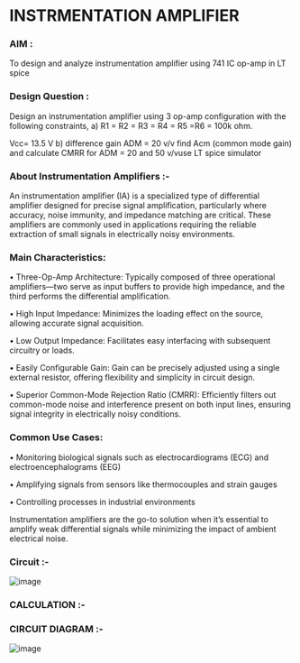 # INSTRMENTATION AMPLIFIER

### AIM :
To design and analyze instrumentation amplifier using 741 IC op-amp in LT spice

### Design Question :
Design an instrumentation amplifier using 3 op-amp configuration with the following constraints,
a) R1 = R2 = R3 = R4 = R5 =R6 = 100k ohm.

  Vcc= 13.5 V
b) difference gain ADM = 20 v/v
find Acm (common mode gain) and calculate CMRR for ADM = 20 and 50 v/vuse LT spice simulator


### About Instrumentation Amplifiers :-

An instrumentation amplifier (IA) is a specialized type of differential amplifier designed for precise signal amplification, particularly where accuracy, noise immunity, and impedance matching are critical. These amplifiers are commonly used in applications requiring the reliable extraction of small signals in electrically noisy environments.

### Main Characteristics:

 • Three-Op-Amp Architecture: Typically composed of three operational amplifiers—two serve as input buffers 
    to provide high impedance, and the third performs the differential amplification.

•  High Input Impedance: Minimizes the loading effect on the source, allowing accurate signal acquisition.

•  Low Output Impedance: Facilitates easy interfacing with subsequent circuitry or loads.

•  Easily Configurable Gain: Gain can be precisely adjusted using a single external resistor, offering 
   flexibility and simplicity in circuit design.

• Superior Common-Mode Rejection Ratio (CMRR): Efficiently filters out common-mode noise and interference 
  present on both input lines, ensuring signal integrity in electrically noisy conditions.

### Common Use Cases:

• Monitoring biological signals such as electrocardiograms (ECG) and electroencephalograms (EEG)

• Amplifying signals from sensors like thermocouples and strain gauges

• Controlling processes in industrial environments

Instrumentation amplifiers are the go-to solution when it’s essential to amplify weak differential signals while minimizing the impact of ambient electrical noise.


### Circuit  :-
![image](https://github.com/user-attachments/assets/c9c70acb-480a-4f0c-bdf2-858912a7485d)

### CALCULATION :-


### CIRCUIT DIAGRAM :-
![image](https://github.com/user-attachments/assets/c344233d-c671-46a5-a885-f267162fa844)



